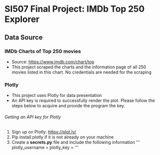 # SI507 Final Project: IMDb Top 250 Explorer

## Data Source
### IMDb Charts of Top 250 movies
- Source: https://www.imdb.com/chart/top
- This project scraped the charts and the information page of all 250 movies listed in this chart. No credentials are needed for the scraping

### Plotly
- This project uses Plotly for data presentation
- An API key is required to successfully render the plot. Please follow the steps below to acquire and provide the program the key.
###### Getting an API key for Plotly
1. Sign up on Plotly: https://plot.ly/
2. Pip install plotly if it is not already on your machine
3. Create a **secrets.py** file and include the following information
'''
plotly_username = <your username>
plotly_key = <your api key>
'''
